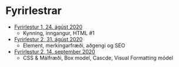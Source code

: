 # Fyrirlestrar

* [Fyrirlestur 1, 24. ágúst 2020](01/)
  - Kynning, inngangur, HTML #1
* [Fyrirlestur 2, 31. ágúst 2020](02/)
  - Element, merkingarfræði, aðgengi og SEO
* [Fyrirlestur 2, 14. september 2020](03/)
  - CSS & Málfræði, Box model, Cascde, Visual Formatting módel
